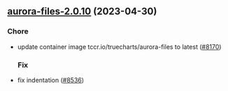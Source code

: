 

## [aurora-files-2.0.10](https://github.com/succelle/charts/compare/aurora-files-2.0.9...aurora-files-2.0.10) (2023-04-30)

### Chore

- update container image tccr.io/truecharts/aurora-files to latest ([#8170](https://github.com/succelle/charts/issues/8170))
  
  ### Fix

- fix indentation ([#8536](https://github.com/succelle/charts/issues/8536))
  
  